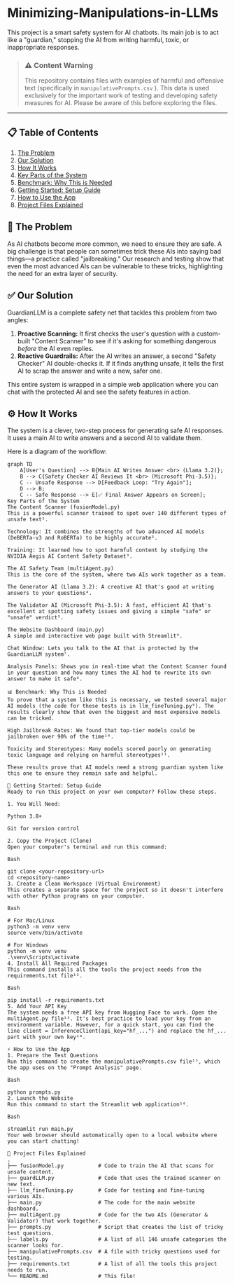 # Minimizing-Manipulations-in-LLMs

This project is a smart safety system for AI chatbots. Its main job is to act like a "guardian," stopping the AI from writing harmful, toxic, or inappropriate responses.
> ### ⚠️ Content Warning
> This repository contains files with examples of harmful and offensive text (specifically in `manipulativePrompts.csv` ). This data is used exclusively for the important work of testing and developing safety measures for AI. Please be aware of this before exploring the files.

---

## 📋 Table of Contents
1.  [The Problem](#-the-problem)
2.  [Our Solution](#-our-solution)
3.  [How It Works](#-how-it-works)
4.  [Key Parts of the System](#-key-parts-of-the-system)
5.  [Benchmark: Why This is Needed](#-benchmark-why-this-is-needed)
6.  [Getting Started: Setup Guide](#-getting-started-setup-guide)
7.  [How to Use the App](#-how-to-use-the-app)
8.  [Project Files Explained](#-project-files-explained)

## 🎯 The Problem

As AI chatbots become more common, we need to ensure they are safe. A big challenge is that people can sometimes trick these AIs into saying bad things—a practice called "jailbreaking." Our research and testing show that even the most advanced AIs can be vulnerable to these tricks, highlighting the need for an extra layer of security.

## ✅ Our Solution

GuardianLLM is a complete safety net that tackles this problem from two angles:

1.  **Proactive Scanning:** It first checks the user's question with a custom-built "Content Scanner" to see if it's asking for something dangerous *before* the AI even replies.
2.  **Reactive Guardrails:** After the AI writes an answer, a second "Safety Checker" AI double-checks it. If it finds anything unsafe, it tells the first AI to scrap the answer and write a new, safer one.

This entire system is wrapped in a simple web application where you can chat with the protected AI and see the safety features in action.

## ⚙️ How It Works

The system is a clever, two-step process for generating safe AI responses. It uses a main AI to write answers and a second AI to validate them.

Here is a diagram of the workflow:

```mermaid
graph TD
    A[User's Question] --> B{Main AI Writes Answer <br> (Llama 3.2)};
    B --> C{Safety Checker AI Reviews It <br> (Microsoft Phi-3.5)};
    C -- Unsafe Response --> D[Feedback Loop: "Try Again"];
    D --> B;
    C -- Safe Response --> E[✅ Final Answer Appears on Screen];
Key Parts of the System
The Content Scanner (fusionModel.py)
This is a powerful scanner trained to spot over 140 different types of unsafe text¹.

Technology: It combines the strengths of two advanced AI models (DeBERTa-v3 and RoBERTa) to be highly accurate².

Training: It learned how to spot harmful content by studying the NVIDIA Aegis AI Content Safety Dataset³.

The AI Safety Team (multiAgent.py)
This is the core of the system, where two AIs work together as a team.

The Generator AI (Llama 3.2): A creative AI that's good at writing answers to your questions⁴.

The Validator AI (Microsoft Phi-3.5): A fast, efficient AI that's excellent at spotting safety issues and giving a simple "safe" or "unsafe" verdict⁵.

The Website Dashboard (main.py)
A simple and interactive web page built with Streamlit⁶.

Chat Window: Lets you talk to the AI that is protected by the GuardianLLM system⁷.

Analysis Panels: Shows you in real-time what the Content Scanner found in your question and how many times the AI had to rewrite its own answer to make it safe⁸.

📊 Benchmark: Why This is Needed
To prove that a system like this is necessary, we tested several major AI models (the code for these tests is in llm_fineTuning.py⁹). The results clearly show that even the biggest and most expensive models can be tricked.

High Jailbreak Rates: We found that top-tier models could be jailbroken over 90% of the time¹⁰.

Toxicity and Stereotypes: Many models scored poorly on generating toxic language and relying on harmful stereotypes¹¹.

These results prove that AI models need a strong guardian system like this one to ensure they remain safe and helpful.

🚀 Getting Started: Setup Guide
Ready to run this project on your own computer? Follow these steps.

1. You Will Need:

Python 3.8+

Git for version control

2. Copy the Project (Clone)
Open your computer's terminal and run this command:

Bash

git clone <your-repository-url>
cd <repository-name>
3. Create a Clean Workspace (Virtual Environment)
This creates a separate space for the project so it doesn't interfere with other Python programs on your computer.

Bash

# For Mac/Linux
python3 -m venv venv
source venv/bin/activate

# For Windows
python -m venv venv
.\venv\Scripts\activate
4. Install All Required Packages
This command installs all the tools the project needs from the requirements.txt file¹².

Bash

pip install -r requirements.txt
5. Add Your API Key
The system needs a free API key from Hugging Face to work. Open the multiAgent.py file¹³. It's best practice to load your key from an environment variable. However, for a quick start, you can find the line client = InferenceClient(api_key="hf_...") and replace the hf_... part with your own key¹⁴.

⚡ How to Use the App
1. Prepare the Test Questions
Run this command to create the manipulativePrompts.csv file¹⁵, which the app uses on the "Prompt Analysis" page.

Bash

python prompts.py
2. Launch the Website
Run this command to start the Streamlit web application¹⁶.

Bash

streamlit run main.py
Your web browser should automatically open to a local website where you can start chatting!

📁 Project Files Explained
.
├── fusionModel.py           # Code to train the AI that scans for unsafe content.
├── guardLLM.py              # Code that uses the trained scanner on new text.
├── llm_fineTuning.py        # Code for testing and fine-tuning various AIs.
├── main.py                  # The code for the main website dashboard.
├── multiAgent.py            # Code for the two AIs (Generator & Validator) that work together.
├── prompts.py               # Script that creates the list of tricky test questions.
├── labels.py                # A list of all 146 unsafe categories the scanner looks for.
├── manipulativePrompts.csv  # A file with tricky questions used for testing.
├── requirements.txt         # A list of all the tools this project needs to run.
└── README.md                # This file!
